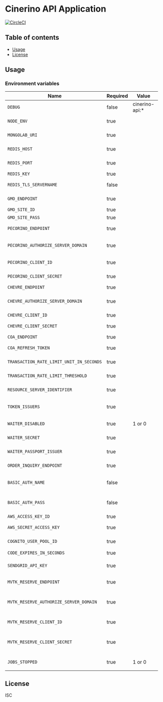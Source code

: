 # Cinerino API Application

[![CircleCI](https://circleci.com/gh/cinerino/api.svg?style=svg)](https://circleci.com/gh/cinerino/api)

## Table of contents

* [Usage](#usage)
* [License](#license)

## Usage

### Environment variables

| Name                                     | Required | Value          | Purpose                                 |
| ---------------------------------------- | -------- | -------------- | --------------------------------------- |
| `DEBUG`                                  | false    | cinerino-api:* | Debug                                   |
| `NODE_ENV`                               | true     |                | Environment name                        |
| `MONGOLAB_URI`                           | true     |                | MongoDB connection URI                  |
| `REDIS_HOST`                             | true     |                | Redis Cache host                        |
| `REDIS_PORT`                             | true     |                | Redis Cache port                        |
| `REDIS_KEY`                              | true     |                | Redis Cache key                         |
| `REDIS_TLS_SERVERNAME`                   | false    |                | Redis Cache host                        |
| `GMO_ENDPOINT`                           | true     |                | GMO API endpoint                        |
| `GMO_SITE_ID`                            | true     |                | GMO SiteID                              |
| `GMO_SITE_PASS`                          | true     |                | GMO SitePass                            |
| `PECORINO_ENDPOINT`                      | true     |                | Pecorino endpoint                       |
| `PECORINO_AUTHORIZE_SERVER_DOMAIN`       | true     |                | Pecorino authorize server domain        |
| `PECORINO_CLIENT_ID`                     | true     |                | Pecorino client id                      |
| `PECORINO_CLIENT_SECRET`                 | true     |                | Pecorino client secret                  |
| `CHEVRE_ENDPOINT`                        | true     |                | Chevre endpoint                         |
| `CHEVRE_AUTHORIZE_SERVER_DOMAIN`         | true     |                | Chevre authorize server domain          |
| `CHEVRE_CLIENT_ID`                       | true     |                | Chevre client id                        |
| `CHEVRE_CLIENT_SECRET`                   | true     |                | Chevre client secret                    |
| `COA_ENDPOINT`                           | true     |                | COA endpoint                            |
| `COA_REFRESH_TOKEN`                      | true     |                | COA refresh token                       |
| `TRANSACTION_RATE_LIMIT_UNIT_IN_SECONDS` | true     |                | Transaction rate limit unit             |
| `TRANSACTION_RATE_LIMIT_THRESHOLD`       | true     |                | Transaction rate limit threshold        |
| `RESOURCE_SERVER_IDENTIFIER`             | true     |                | Resource server identifier              |
| `TOKEN_ISSUERS`                          | true     |                | Token issuers(Comma-separated)          |
| `WAITER_DISABLED`                        | true     | 1 or 0         | WAITER Disable Flag                     |
| `WAITER_SECRET`                          | true     |                | WAITER Pasport Token Secret             |
| `WAITER_PASSPORT_ISSUER`                 | true     |                | WAITER Pasport Issuer                   |
| `ORDER_INQUIRY_ENDPOINT`                 | true     |                | Order inquiry endpoint                  |
| `BASIC_AUTH_NAME`                        | false    |                | Basic authentication user name          |
| `BASIC_AUTH_PASS`                        | false    |                | Basic authentication user password      |
| `AWS_ACCESS_KEY_ID`                      | true     |                | AWS access key                          |
| `AWS_SECRET_ACCESS_KEY`                  | true     |                | AWS secret access key                   |
| `COGNITO_USER_POOL_ID`                   | true     |                | Cognito user pool ID                    |
| `CODE_EXPIRES_IN_SECONDS`                | true     |                | 所有権コード期限                        |
| `SENDGRID_API_KEY`                       | true     |                | SendGrid APIキー                        |
| `MVTK_RESERVE_ENDPOINT`                  | true     |                | ムビチケ着券APIエンドポイント           |
| `MVTK_RESERVE_AUTHORIZE_SERVER_DOMAIN`   | true     |                | ムビチケ着券API認可サーバードメイン     |
| `MVTK_RESERVE_CLIENT_ID`                 | true     |                | ムビチケ着券APIクライアントID           |
| `MVTK_RESERVE_CLIENT_SECRET`             | true     |                | ムビチケ着券APIクライアントシークレット |
| `JOBS_STOPPED`                           | true     | 1 or 0         | 非同期ジョブ停止フラグ                  |

## License

ISC

